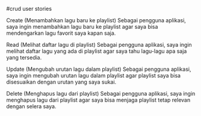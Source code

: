 #crud user stories 

Create (Menambahkan lagu baru ke playlist)
Sebagai pengguna aplikasi, saya ingin menambahkan lagu baru ke playlist agar saya bisa mendengarkan lagu favorit saya kapan saja.

Read (Melihat daftar lagu di playlist)
Sebagai pengguna aplikasi, saya ingin melihat daftar lagu yang ada di playlist agar saya tahu lagu-lagu apa saja yang tersedia.

Update (Mengubah urutan lagu dalam playlist)
Sebagai pengguna aplikasi, saya ingin mengubah urutan lagu dalam playlist agar playlist saya bisa disesuaikan dengan urutan yang saya sukai.

Delete (Menghapus lagu dari playlist)
Sebagai pengguna aplikasi, saya ingin menghapus lagu dari playlist agar saya bisa menjaga playlist tetap relevan dengan selera saya.
